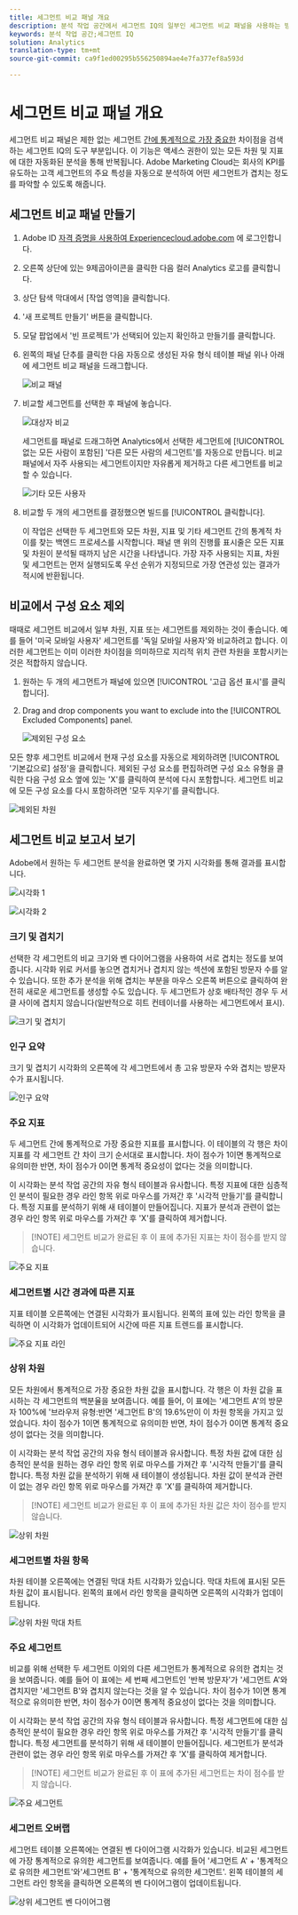 ```yaml
---
title: 세그먼트 비교 패널 개요
description: 분석 작업 공간에서 세그먼트 IQ의 일부인 세그먼트 비교 패널을 사용하는 방법을 알아봅니다.
keywords: 분석 작업 공간;세그먼트 IQ
solution: Analytics
translation-type: tm+mt
source-git-commit: ca9f1ed00295b556250894ae4e7fa377ef8a593d

---
```



# 세그먼트 비교 패널 개요

세그먼트 비교 패널은 제한 없는 세그먼트 [간에 통계적으로 가장 중요한](../../segment-iq.md) 차이점을 검색하는 세그먼트 IQ의 도구 부분입니다. 이 기능은 액세스 권한이 있는 모든 차원 및 지표에 대한 자동화된 분석을 통해 반복됩니다. Adobe Marketing Cloud는 회사의 KPI를 유도하는 고객 세그먼트의 주요 특성을 자동으로 분석하여 어떤 세그먼트가 겹치는 정도를 파악할 수 있도록 해줍니다.

## 세그먼트 비교 패널 만들기

1. Adobe ID [자격 증명을 사용하여 Experiencecloud.adobe.com](https://experiencecloud.adobe.com) 에 로그인합니다.
1. 오른쪽 상단에 있는 9제곱아이콘을 클릭한 다음 컬러 Analytics 로고를 클릭합니다.
1. 상단 탐색 막대에서 [작업 영역]을 클릭합니다.
1. '새 프로젝트 만들기' 버튼을 클릭합니다.
1. 모달 팝업에서 '빈 프로젝트'가 선택되어 있는지 확인하고 만들기를 클릭합니다.
1. 왼쪽의 패널 단추를 클릭한 다음 자동으로 생성된 자유 형식 테이블 패널 위나 아래에 세그먼트 비교 패널을 드래그합니다.

   ![비교 패널](assets/seg-compare-panel.png)

1. 비교할 세그먼트를 선택한 후 패널에 놓습니다.

   ![대상자 비교](assets/compare-audiences.png)

   세그먼트를 패널로 드래그하면 Analytics에서 선택한 세그먼트에 [!UICONTROL 없는 모든 사람이 포함된] '다른 모든 사람의 세그먼트'를 자동으로 만듭니다. 비교 패널에서 자주 사용되는 세그먼트이지만 자유롭게 제거하고 다른 세그먼트를 비교할 수 있습니다.

   ![기타 모든 사용자](assets/everyone-else.png)

1. 비교할 두 개의 세그먼트를 결정했으면 빌드를 [!UICONTROL 클릭합니다].

   이 작업은 선택한 두 세그먼트와 모든 차원, 지표 및 기타 세그먼트 간의 통계적 차이를 찾는 백엔드 프로세스를 시작합니다. 패널 맨 위의 진행률 표시줄은 모든 지표 및 차원이 분석될 때까지 남은 시간을 나타냅니다. 가장 자주 사용되는 지표, 차원 및 세그먼트는 먼저 실행되도록 우선 순위가 지정되므로 가장 연관성 있는 결과가 적시에 반환됩니다.

## 비교에서 구성 요소 제외

때때로 세그먼트 비교에서 일부 차원, 지표 또는 세그먼트를 제외하는 것이 좋습니다. 예를 들어 '미국 모바일 사용자' 세그먼트를 '독일 모바일 사용자'와 비교하려고 합니다. 이러한 세그먼트는 이미 이러한 차이점을 의미하므로 지리적 위치 관련 차원을 포함시키는 것은 적합하지 않습니다.

1. 원하는 두 개의 세그먼트가 패널에 있으면 [!UICONTROL '고급 옵션 표시'를 클릭합니다].
1. Drag and drop components you want to exclude into the [!UICONTROL Excluded Components] panel.

   ![제외된 구성 요소](assets/excluded-components.png)

모든 향후 세그먼트 비교에서 현재 구성 요소를 자동으로 제외하려면 [!UICONTROL '기본값으로] 설정'을 클릭합니다. 제외된 구성 요소를 편집하려면 구성 요소 유형을 클릭한 다음 구성 요소 옆에 있는 'X'를 클릭하여 분석에 다시 포함합니다. 세그먼트 비교에 모든 구성 요소를 다시 포함하려면 '모두 지우기'를 클릭합니다.

![제외된 차원](assets/excluded-dimensions.png)

## 세그먼트 비교 보고서 보기

Adobe에서 원하는 두 세그먼트 분석을 완료하면 몇 가지 시각화를 통해 결과를 표시합니다.

![시각화 1](assets/new-viz.png)

![시각화 2](assets/new-viz2.png)

### 크기 및 겹치기

선택한 각 세그먼트의 비교 크기와 벤 다이어그램을 사용하여 서로 겹치는 정도를 보여 줍니다. 시각화 위로 커서를 놓으면 겹치거나 겹치지 않는 섹션에 포함된 방문자 수를 알 수 있습니다. 또한 추가 분석을 위해 겹치는 부분을 마우스 오른쪽 버튼으로 클릭하여 완전히 새로운 세그먼트를 생성할 수도 있습니다. 두 세그먼트가 상호 배타적인 경우 두 서클 사이에 겹치지 않습니다(일반적으로 히트 컨테이너를 사용하는 세그먼트에서 표시).

![크기 및 겹치기](assets/size-overlap.png)

### 인구 요약

크기 및 겹치기 시각화의 오른쪽에 각 세그먼트에서 총 고유 방문자 수와 겹치는 방문자 수가 표시됩니다.

![인구 요약](assets/population_summaries.png)

### 주요 지표

두 세그먼트 간에 통계적으로 가장 중요한 지표를 표시합니다. 이 테이블의 각 행은 차이 지표를 각 세그먼트 간 차이 크기 순서대로 표시합니다. 차이 점수가 1이면 통계적으로 유의미한 반면, 차이 점수가 0이면 통계적 중요성이 없다는 것을 의미합니다.

이 시각화는 분석 작업 공간의 자유 형식 테이블과 유사합니다. 특정 지표에 대한 심층적인 분석이 필요한 경우 라인 항목 위로 마우스를 가져간 후 '시각적 만들기'를 클릭합니다. 특정 지표를 분석하기 위해 새 테이블이 만들어집니다. 지표가 분석과 관련이 없는 경우 라인 항목 위로 마우스를 가져간 후 'X'를 클릭하여 제거합니다.

> [!NOTE] 세그먼트 비교가 완료된 후 이 표에 추가된 지표는 차이 점수를 받지 않습니다.

![주요 지표](assets/top-metrics.png)

### 세그먼트별 시간 경과에 따른 지표

지표 테이블 오른쪽에는 연결된 시각화가 표시됩니다. 왼쪽의 표에 있는 라인 항목을 클릭하면 이 시각화가 업데이트되어 시간에 따른 지표 트렌드를 표시합니다.

![주요 지표 라인](assets/linked-viz.png)

### 상위 차원

모든 차원에서 통계적으로 가장 중요한 차원 값을 표시합니다. 각 행은 이 차원 값을 표시하는 각 세그먼트의 백분율을 보여줍니다. 예를 들어, 이 표에는 '세그먼트 A'의 방문자 100%에 '브라우저 유형:반면 '세그먼트 B'의 19.6%만이 이 차원 항목을 가지고 있었습니다. 차이 점수가 1이면 통계적으로 유의미한 반면, 차이 점수가 0이면 통계적 중요성이 없다는 것을 의미합니다.

이 시각화는 분석 작업 공간의 자유 형식 테이블과 유사합니다. 특정 차원 값에 대한 심층적인 분석을 원하는 경우 라인 항목 위로 마우스를 가져간 후 '시각적 만들기'를 클릭합니다. 특정 차원 값을 분석하기 위해 새 테이블이 생성됩니다. 차원 값이 분석과 관련이 없는 경우 라인 항목 위로 마우스를 가져간 후 'X'를 클릭하여 제거합니다.

> [!NOTE] 세그먼트 비교가 완료된 후 이 표에 추가된 차원 값은 차이 점수를 받지 않습니다.

![상위 차원](assets/top-dimension-item1.png)

### 세그먼트별 차원 항목

차원 테이블 오른쪽에는 연결된 막대 차트 시각화가 있습니다. 막대 차트에 표시된 모든 차원 값이 표시됩니다. 왼쪽의 표에서 라인 항목을 클릭하면 오른쪽의 시각화가 업데이트됩니다.

![상위 차원 막대 차트](assets/top-dimension-item.png)

### 주요 세그먼트

비교를 위해 선택한 두 세그먼트 이외의 다른 세그먼트가 통계적으로 유의한 겹치는 것을 보여줍니다. 예를 들어 이 표에는 세 번째 세그먼트인 '반복 방문자'가 '세그먼트 A'와 겹치지만 '세그먼트 B'와 겹치지 않는다는 것을 알 수 있습니다. 차이 점수가 1이면 통계적으로 유의미한 반면, 차이 점수가 0이면 통계적 중요성이 없다는 것을 의미합니다.

이 시각화는 분석 작업 공간의 자유 형식 테이블과 유사합니다. 특정 세그먼트에 대한 심층적인 분석이 필요한 경우 라인 항목 위로 마우스를 가져간 후 '시각적 만들기'를 클릭합니다. 특정 세그먼트를 분석하기 위해 새 테이블이 만들어집니다. 세그먼트가 분석과 관련이 없는 경우 라인 항목 위로 마우스를 가져간 후 'X'를 클릭하여 제거합니다.

> [!NOTE] 세그먼트 비교가 완료된 후 이 표에 추가된 세그먼트는 차이 점수를 받지 않습니다.

![주요 세그먼트](assets/top-segments.png)

### 세그먼트 오버랩

세그먼트 테이블 오른쪽에는 연결된 벤 다이어그램 시각화가 있습니다. 비교된 세그먼트에 가장 통계적으로 유의한 세그먼트를 보여줍니다. 예를 들어 '세그먼트 A' + '통계적으로 유의한 세그먼트'와'세그먼트 B' + '통계적으로 유의한 세그먼트'. 왼쪽 테이블의 세그먼트 라인 항목을 클릭하면 오른쪽의 벤 다이어그램이 업데이트됩니다.

![상위 세그먼트 벤 다이어그램](assets/segment-overlap.png)
